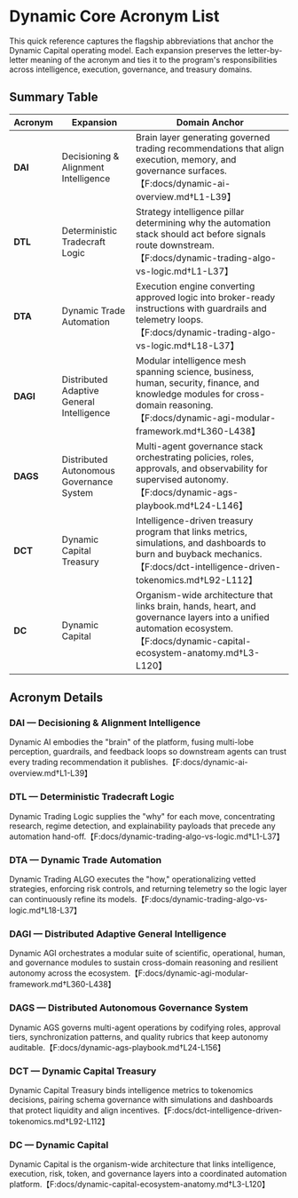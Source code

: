 # Dynamic Core Acronym List

This quick reference captures the flagship abbreviations that anchor the Dynamic
Capital operating model. Each expansion preserves the letter-by-letter meaning
of the acronym and ties it to the program's responsibilities across
intelligence, execution, governance, and treasury domains.

## Summary Table

| Acronym  | Expansion                                 | Domain Anchor                                                                                                                                                                          |
| -------- | ----------------------------------------- | -------------------------------------------------------------------------------------------------------------------------------------------------------------------------------------- |
| **DAI**  | Decisioning & Alignment Intelligence      | Brain layer generating governed trading recommendations that align execution, memory, and governance surfaces.【F:docs/dynamic-ai-overview.md†L1-L39】                                 |
| **DTL**  | Deterministic Tradecraft Logic            | Strategy intelligence pillar determining why the automation stack should act before signals route downstream.【F:docs/dynamic-trading-algo-vs-logic.md†L1-L37】                        |
| **DTA**  | Dynamic Trade Automation                  | Execution engine converting approved logic into broker-ready instructions with guardrails and telemetry loops.【F:docs/dynamic-trading-algo-vs-logic.md†L18-L37】                      |
| **DAGI** | Distributed Adaptive General Intelligence | Modular intelligence mesh spanning science, business, human, security, finance, and knowledge modules for cross-domain reasoning.【F:docs/dynamic-agi-modular-framework.md†L360-L438】 |
| **DAGS** | Distributed Autonomous Governance System  | Multi-agent governance stack orchestrating policies, roles, approvals, and observability for supervised autonomy.【F:docs/dynamic-ags-playbook.md†L24-L146】                           |
| **DCT**  | Dynamic Capital Treasury                  | Intelligence-driven treasury program that links metrics, simulations, and dashboards to burn and buyback mechanics.【F:docs/dct-intelligence-driven-tokenomics.md†L92-L112】           |
| **DC**   | Dynamic Capital                           | Organism-wide architecture that links brain, hands, heart, and governance layers into a unified automation ecosystem.【F:docs/dynamic-capital-ecosystem-anatomy.md†L3-L120】           |

## Acronym Details

### DAI — Decisioning & Alignment Intelligence

Dynamic AI embodies the "brain" of the platform, fusing multi-lobe perception,
guardrails, and feedback loops so downstream agents can trust every trading
recommendation it publishes.【F:docs/dynamic-ai-overview.md†L1-L39】

### DTL — Deterministic Tradecraft Logic

Dynamic Trading Logic supplies the "why" for each move, concentrating research,
regime detection, and explainability payloads that precede any automation
hand-off.【F:docs/dynamic-trading-algo-vs-logic.md†L1-L37】

### DTA — Dynamic Trade Automation

Dynamic Trading ALGO executes the "how," operationalizing vetted strategies,
enforcing risk controls, and returning telemetry so the logic layer can
continuously refine its
models.【F:docs/dynamic-trading-algo-vs-logic.md†L18-L37】

### DAGI — Distributed Adaptive General Intelligence

Dynamic AGI orchestrates a modular suite of scientific, operational, human, and
governance modules to sustain cross-domain reasoning and resilient autonomy
across the ecosystem.【F:docs/dynamic-agi-modular-framework.md†L360-L438】

### DAGS — Distributed Autonomous Governance System

Dynamic AGS governs multi-agent operations by codifying roles, approval tiers,
synchronization patterns, and quality rubrics that keep autonomy
auditable.【F:docs/dynamic-ags-playbook.md†L24-L156】

### DCT — Dynamic Capital Treasury

Dynamic Capital Treasury binds intelligence metrics to tokenomics decisions,
pairing schema governance with simulations and dashboards that protect liquidity
and align incentives.【F:docs/dct-intelligence-driven-tokenomics.md†L92-L112】

### DC — Dynamic Capital

Dynamic Capital is the organism-wide architecture that links intelligence,
execution, risk, token, and governance layers into a coordinated automation
platform.【F:docs/dynamic-capital-ecosystem-anatomy.md†L3-L120】
